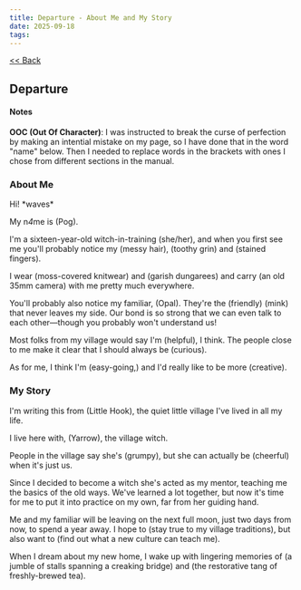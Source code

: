 ```yaml
---
title: Departure - About Me and My Story
date: 2025-09-18
tags:  
---
```

<div class="back"><a href="index.html"><< Back</a></div> 

<div class="textbox">

## Departure 

#### Notes 
<strong>OOC (Out Of Character)</strong>: I was instructed to break the curse of perfection by making an intential mistake on my page, so I have done that in the word "name" below. Then I needed to replace words in the brackets with ones I chose from different sections in the manual. 

### About Me

Hi! \*waves\* 

My n*4*me is (Pog).    

I'm a sixteen-year-old witch-in-training (she/her), and when you first see me you'll probably notice my (messy hair), (toothy grin) and (stained fingers).   

I wear (moss-covered knitwear) and (garish dungarees) and carry (an old 35mm camera) with me pretty much everywhere.  

You'll probably also notice my familiar, (Opal). They're the (friendly)
(mink) that never leaves my side. Our bond is so strong that we can
even talk to each other—though you probably won't understand us!  

Most folks from my village would say I'm (helpful), I think. The people close to me make it clear that I should always be (curious).  

As for me, I think I'm (easy-going,) and I'd really like to be more (creative).

</div>


<div class="textbox">

### My Story

I'm writing this from (Little Hook), the quiet little village I've lived in all my life.

I live here with, (Yarrow), the village witch. 

People in the village say she's (grumpy), but she can actually be (cheerful) when it's just us.

Since I decided to become a witch she's acted as my mentor, teaching
me the basics of the old ways. We've learned a lot together, but now it's
time for me to put it into practice on my own, far from her guiding hand.

Me and my familiar will be leaving on the next full moon, just two days
from now, to spend a year away. I hope to (stay true to my village traditions), but also want to (find out what a new culture can teach me).

When I dream about my new home, I wake up with lingering memories
of (a jumble of stalls spanning a creaking bridge) and (the restorative tang of
freshly-brewed tea).
</div>
